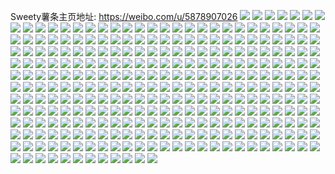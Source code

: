Sweety薯条主页地址: https://weibo.com/u/5878907026 
![](https://wx4.sinaimg.cn/mw2000/006pRih4gy1h92ckr6lyhj30u0140n69.jpg) 
![](https://wx4.sinaimg.cn/mw2000/006pRih4gy1h92cktvgz3j31900u07dx.jpg) 
![](https://wx4.sinaimg.cn/mw2000/006pRih4gy1h92cl1ifztj30u0190aka.jpg) 
![](https://wx4.sinaimg.cn/mw2000/006pRih4gy1h92ckpajm2j31900u0dqs.jpg) 
![](https://wx4.sinaimg.cn/mw2000/006pRih4gy1h92cl50bhbj30u0190aml.jpg) 
![](https://wx4.sinaimg.cn/mw2000/006pRih4gy1h92cl7q6qcj30u0191tly.jpg) 
![](https://wx4.sinaimg.cn/mw2000/006pRih4gy1h92clj0uhuj30u0190gyl.jpg) 
![](https://wx4.sinaimg.cn/mw2000/006pRih4gy1h92cldp18zj30u0190n7g.jpg) 
![](https://wx4.sinaimg.cn/mw2000/006pRih4gy1h92clb557wj31900u0tlj.jpg) 
![](https://wx4.sinaimg.cn/mw2000/006pRih4gy1h92cfz1lnaj30u03vo7sv.jpg) 
![](https://wx4.sinaimg.cn/mw2000/006pRih4gy1h92ch6xvolj30u07cq7wi.jpg) 
![](https://wx4.sinaimg.cn/mw2000/006pRih4gy1h92chd6qgrj30u059lkjl.jpg) 
![](https://wx4.sinaimg.cn/mw2000/006pRih4gy1h92chrv3wzj30u017k7fc.jpg) 
![](https://wx4.sinaimg.cn/mw2000/006pRih4gy1h92cha7jagj30u05ol7wi.jpg) 
![](https://wx4.sinaimg.cn/mw2000/006pRih4gy1h92chp21pwj30u05tunpd.jpg) 
![](https://wx4.sinaimg.cn/mw2000/006pRih4gy1h92chr5ks9j30u045w4qp.jpg) 
![](https://wx4.sinaimg.cn/mw2000/006pRih4gy1h92che9uk7j30u027vtsy.jpg) 
![](https://wx4.sinaimg.cn/mw2000/006pRih4gy1h92chi7fylj30ta7ps4qq.jpg) 
![](https://wx4.sinaimg.cn/mw2000/006pRih4gy1h924aj1j8ej30u00u07jv.jpg) 
![](https://wx4.sinaimg.cn/mw2000/006pRih4gy1h924agk6ngj30u00u0dqw.jpg) 
![](https://wx4.sinaimg.cn/mw2000/006pRih4gy1h924af6gngj30u00u04dv.jpg) 
![](https://wx4.sinaimg.cn/mw2000/006pRih4gy1h924ajw08xj30u00u0tel.jpg) 
![](https://wx4.sinaimg.cn/mw2000/006pRih4gy1h924ajfr1fj30u00u0afo.jpg) 
![](https://wx4.sinaimg.cn/mw2000/006pRih4gy1h924akaexwj30u00u079p.jpg) 
![](https://wx4.sinaimg.cn/mw2000/006pRih4gy1h924al10fuj30u0190dsj.jpg) 
![](https://wx4.sinaimg.cn/mw2000/006pRih4gy1h924akm0l6j30u00u0n3r.jpg) 
![](https://wx4.sinaimg.cn/mw2000/006pRih4gy1h924aliy4yj30u018zdq5.jpg) 
![](https://wx4.sinaimg.cn/mw2000/006pRih4gy1h8zzpx62atj31910u014e.jpg) 
![](https://wx4.sinaimg.cn/mw2000/006pRih4gy1h8zzpu85zvj30u00u0ahg.jpg) 
![](https://wx4.sinaimg.cn/mw2000/006pRih4gy1h8zzpwftyij31900u0wlt.jpg) 
![](https://wx4.sinaimg.cn/mw2000/006pRih4gy1h8zzpvaao3j31900u0k37.jpg) 
![](https://wx4.sinaimg.cn/mw2000/006pRih4gy1h8zzkau88kj30u02wukeh.jpg) 
![](https://wx4.sinaimg.cn/mw2000/006pRih4gy1h8zzk8xot8j30u059qqv5.jpg) 
![](https://wx4.sinaimg.cn/mw2000/006pRih4gy1h8zzjz7b94j30u00u0wli.jpg) 
![](https://wx4.sinaimg.cn/mw2000/006pRih4gy1h8zzk4gtd6j30u055c4qp.jpg) 
![](https://wx4.sinaimg.cn/mw2000/006pRih4gy1h8zzk21sg9j30u04g5b29.jpg) 
![](https://wx4.sinaimg.cn/mw2000/006pRih4gy1h8zzjxx2pej30u0190wop.jpg) 
![](https://wx4.sinaimg.cn/mw2000/006pRih4gy1h8zzk0dar4j30u01nwn9g.jpg) 
![](https://wx4.sinaimg.cn/mw2000/006pRih4gy1h8zzjzm4pvj30u00u0n2t.jpg) 
![](https://wx4.sinaimg.cn/mw2000/006pRih4gy1h8zoa7vaeej30u027u4bl.jpg) 
![](https://wx4.sinaimg.cn/mw2000/006pRih4gy1h8zoa8vwo7j31900u0aee.jpg) 
![](https://wx4.sinaimg.cn/mw2000/006pRih4gy1h8zoa8dc33j30u027utgc.jpg) 
![](https://wx4.sinaimg.cn/mw2000/006pRih4gy1h8zoa97o2vj30u0191dmj.jpg) 
![](https://wx4.sinaimg.cn/mw2000/006pRih4gy1h8y7j4waruj30u03voqto.jpg) 
![](https://wx4.sinaimg.cn/mw2000/006pRih4gy1h8y7jd183qj30u01nwqhu.jpg) 
![](https://wx4.sinaimg.cn/mw2000/006pRih4gy1h8y7j03c0nj30u019bn4g.jpg) 
![](https://wx4.sinaimg.cn/mw2000/006pRih4gy1h8y7ja15ttj30u02rzkib.jpg) 
![](https://wx4.sinaimg.cn/mw2000/006pRih4gy1h8y7iajmnlj30u04fthdt.jpg) 
![](https://wx4.sinaimg.cn/mw2000/006pRih4gy1h8y7iwz1cwj30u06npb2a.jpg) 
![](https://wx4.sinaimg.cn/mw2000/006pRih4gy1h8y7iyjuqaj30u01937au.jpg) 
![](https://wx4.sinaimg.cn/mw2000/006pRih4gy1h8y7j60ucgj30u014gafl.jpg) 
![](https://wx4.sinaimg.cn/mw2000/006pRih4gy1h8y7ijsotej30u05k6qv5.jpg) 
![](https://wx4.sinaimg.cn/mw2000/006pRih4gy1h8xtjamticj30u027udx8.jpg) 
![](https://wx4.sinaimg.cn/mw2000/006pRih4gy1h8xtj7jipyj30u013xds3.jpg) 
![](https://wx4.sinaimg.cn/mw2000/006pRih4gy1h8xtj8t35cj30u01917gu.jpg) 
![](https://wx4.sinaimg.cn/mw2000/006pRih4gy1h8xtj9d5omj30u0191tgo.jpg) 
![](https://wx4.sinaimg.cn/mw2000/006pRih4gy1h8xtj858ppj30u01907ay.jpg) 
![](https://wx4.sinaimg.cn/mw2000/006pRih4gy1h8xtj9un5xj31910u0afz.jpg) 
![](https://wx4.sinaimg.cn/mw2000/006pRih4gy1h8xmz71dl8j30u0140k1c.jpg) 
![](https://wx4.sinaimg.cn/mw2000/006pRih4gy1h8xmz9s7wmj31910u048a.jpg) 
![](https://wx4.sinaimg.cn/mw2000/006pRih4gy1h8xmz7itphj30u01917fd.jpg) 
![](https://wx4.sinaimg.cn/mw2000/006pRih4gy1h8xmz7x0eoj31910u07az.jpg) 
![](https://wx4.sinaimg.cn/mw2000/006pRih4gy1h8xmz6h3ppj30u0191n92.jpg) 
![](https://wx4.sinaimg.cn/mw2000/006pRih4gy1h8xmzaa474j31910u0n48.jpg) 
![](https://wx4.sinaimg.cn/mw2000/006pRih4gy1h8xmvdl68pj30u045we81.jpg) 
![](https://wx4.sinaimg.cn/mw2000/006pRih4gy1h8xmva5zftj31fp0t2n7l.jpg) 
![](https://wx4.sinaimg.cn/mw2000/006pRih4gy1h8xmvfq02bj30u02hydxv.jpg) 
![](https://wx4.sinaimg.cn/mw2000/006pRih4gy1h8xmvgbanmj30u02ipk68.jpg) 
![](https://wx4.sinaimg.cn/mw2000/006pRih4gy1h8xmv8sdczj30u03ye7wh.jpg) 
![](https://wx4.sinaimg.cn/mw2000/006pRih4gy1h8xmvboi4tj30u045wx4k.jpg) 
![](https://wx4.sinaimg.cn/mw2000/006pRih4gy1h8xmve52j6j30u00xptd5.jpg) 
![](https://wx4.sinaimg.cn/mw2000/006pRih4ly1h8l5700qlyj31sc1scx6p.jpg) 
![](https://wx4.sinaimg.cn/mw2000/006pRih4ly1h8l57cqrpxj31r61r6kjl.jpg) 
![](https://wx4.sinaimg.cn/mw2000/006pRih4ly1h8l57144sgj31sc1sc4qq.jpg) 
![](https://wx4.sinaimg.cn/mw2000/006pRih4ly1h8l572ellpj31sc1sckjl.jpg) 
![](https://wx4.sinaimg.cn/mw2000/006pRih4ly1h8l574ekybj31sc1sc7uy.jpg) 
![](https://wx4.sinaimg.cn/mw2000/006pRih4ly1h8l573imvnj31sc1sckjl.jpg) 
![](https://wx4.sinaimg.cn/mw2000/006pRih4ly1h8heka5957j30r0101gzg.jpg) 
![](https://wx4.sinaimg.cn/mw2000/006pRih4ly1h8cog23ohuj322o3407wj.jpg) 
![](https://wx4.sinaimg.cn/mw2000/006pRih4ly1h8cog4a4oij321n340x6r.jpg) 
![](https://wx4.sinaimg.cn/mw2000/006pRih4ly1h8cog5gj65j322933eb2c.jpg) 
![](https://wx4.sinaimg.cn/mw2000/006pRih4ly1h8cog318pij322o340hdv.jpg) 
![](https://wx4.sinaimg.cn/mw2000/006pRih4ly1h8bxf180bsj30uk62pnpi.jpg) 
![](https://wx4.sinaimg.cn/mw2000/006pRih4ly1h8bxegmg6ej30xc4s34qv.jpg) 
![](https://wx4.sinaimg.cn/mw2000/006pRih4ly1h8bxewygnzj30uk54l4qu.jpg) 
![](https://wx4.sinaimg.cn/mw2000/006pRih4ly1h8bxetqmopj30uk77c7wn.jpg) 
![](https://wx4.sinaimg.cn/mw2000/006pRih4ly1h8bxeicjojj30xc4s3qv6.jpg) 
![](https://wx4.sinaimg.cn/mw2000/006pRih4ly1h8bxem3z1kj31l035rqva.jpg) 
![](https://wx4.sinaimg.cn/mw2000/006pRih4ly1h8bxedal06j30uk62l1l4.jpg) 
![](https://wx4.sinaimg.cn/mw2000/006pRih4ly1h8bxf40ar3j34mo334x6v.jpg) 
![](https://wx4.sinaimg.cn/mw2000/006pRih4ly1h8bxeptu6ej30uk62mx6w.jpg) 
![](https://wx4.sinaimg.cn/mw2000/006pRih4ly1h8b0b4l8xuj322o340hdw.jpg) 
![](https://wx4.sinaimg.cn/mw2000/006pRih4ly1h8b0axxteuj32db35rkjv.jpg) 
![](https://wx4.sinaimg.cn/mw2000/006pRih4ly1h8b0b30ie4j31t12piqv7.jpg) 
![](https://wx4.sinaimg.cn/mw2000/006pRih4ly1h8b0azfgomj322o340npg.jpg) 
![](https://wx4.sinaimg.cn/mw2000/006pRih4ly1h8b0b1fm6nj31vf2t4qv7.jpg) 
![](https://wx4.sinaimg.cn/mw2000/006pRih4ly1h8b0asglgsj320n340e83.jpg) 
![](https://wx4.sinaimg.cn/mw2000/006pRih4ly1h8b0aum6z9j30xc480e85.jpg) 
![](https://wx4.sinaimg.cn/mw2000/006pRih4ly1h8b0b6wnq9j34mo3347wo.jpg) 
![](https://wx4.sinaimg.cn/mw2000/006pRih4ly1h8b0b072nsj31wj2urkjl.jpg) 
![](https://wx4.sinaimg.cn/mw2000/006pRih4ly1h7ywj4cl6gj31u22xehdv.jpg) 
![](https://wx4.sinaimg.cn/mw2000/006pRih4ly1h7ywizq7g2j31y73401l0.jpg) 
![](https://wx4.sinaimg.cn/mw2000/006pRih4ly1h7ywjbo5a5j30uk6rje8d.jpg) 
![](https://wx4.sinaimg.cn/mw2000/006pRih4ly1h7ywj1g3zyj31qs2s41kz.jpg) 
![](https://wx4.sinaimg.cn/mw2000/006pRih4ly1h7ywj2p6oij31qc2re7wj.jpg) 
![](https://wx4.sinaimg.cn/mw2000/006pRih4ly1h7ywixvucbj30xc4gzb2g.jpg) 
![](https://wx4.sinaimg.cn/mw2000/006pRih4ly1h7ywj7fdmvj31zb35se83.jpg) 
![](https://wx4.sinaimg.cn/mw2000/006pRih4ly1h7ywj66y8jj31t42vwx6r.jpg) 
![](https://wx4.sinaimg.cn/mw2000/006pRih4ly1h7ywj850caj31sa16v4qp.jpg) 
![](https://wx4.sinaimg.cn/mw2000/006pRih4ly1h7m7xu3fbmj32c02c04qr.jpg) 
![](https://wx4.sinaimg.cn/mw2000/006pRih4ly1h7m7xs7lx4j30n00yi4b7.jpg) 
![](https://wx4.sinaimg.cn/mw2000/006pRih4ly1h7m7xw6af9j32c02c04qr.jpg) 
![](https://wx4.sinaimg.cn/mw2000/006pRih4ly1h79f773j1uj32c6340npg.jpg) 
![](https://wx4.sinaimg.cn/mw2000/006pRih4ly1h79f7bmt1cj30xc45v1kz.jpg) 
![](https://wx4.sinaimg.cn/mw2000/006pRih4ly1h79f79thtrj32c63404qt.jpg) 
![](https://wx4.sinaimg.cn/mw2000/006pRih4ly1h79f7fvuj2j30xc45vx6q.jpg) 
![](https://wx4.sinaimg.cn/mw2000/006pRih4ly1h79f7iv0a7j31g6269ahr.jpg) 
![](https://wx4.sinaimg.cn/mw2000/006pRih4ly1h79f7i33onj30xc45x7wj.jpg) 
![](https://wx4.sinaimg.cn/mw2000/006pRih4ly1h79f73y993j30xc45v7wj.jpg) 
![](https://wx4.sinaimg.cn/mw2000/006pRih4ly1h79f74gibqj30n00yign9.jpg) 
![](https://wx4.sinaimg.cn/mw2000/006pRih4ly1h79f7dvklkj313l340170.jpg) 
![](https://wx4.sinaimg.cn/mw2000/006pRih4ly1h78no6031aj31y82xbx5e.jpg) 
![](https://wx4.sinaimg.cn/mw2000/006pRih4ly1h78no2vi0ej32c03407wm.jpg) 
![](https://wx4.sinaimg.cn/mw2000/006pRih4ly1h78no54eaej320t314qv8.jpg) 
![](https://wx4.sinaimg.cn/mw2000/006pRih4ly1h78no8vkuqj31w22v0b2c.jpg) 
![](https://wx4.sinaimg.cn/mw2000/006pRih4ly1h78no3lhbaj315v0rx48m.jpg) 
![](https://wx4.sinaimg.cn/mw2000/006pRih4ly1h78nnz9fhij32c0340qv9.jpg) 
![](https://wx4.sinaimg.cn/mw2000/006pRih4ly1h78nnvrqkvj31xu2wq4qq.jpg) 
![](https://wx4.sinaimg.cn/mw2000/006pRih4ly1h78no7b79ij31xu2wo7wi.jpg) 
![](https://wx4.sinaimg.cn/mw2000/006pRih4ly1h78noaarcqj330e21akjm.jpg) 
![](https://wx4.sinaimg.cn/mw2000/006pRih4ly1h78b1jr36tj31kx2dde81.jpg) 
![](https://wx4.sinaimg.cn/mw2000/006pRih4ly1h78b1hcsjzj31kx2ddqck.jpg) 
![](https://wx4.sinaimg.cn/mw2000/006pRih4ly1h78b1i0e32j31kx2dce81.jpg) 
![](https://wx4.sinaimg.cn/mw2000/006pRih4ly1h78b1iusppj31kx2dcqc0.jpg) 
![](https://wx4.sinaimg.cn/mw2000/006pRih4ly1h73nndpgh4j32c0340qr5.jpg) 
![](https://wx4.sinaimg.cn/mw2000/006pRih4ly1h73nng5jowj32at32f4ir.jpg) 
![](https://wx4.sinaimg.cn/mw2000/006pRih4ly1h73nnepvw6j323a2seqv6.jpg) 
![](https://wx4.sinaimg.cn/mw2000/006pRih4ly1h73nncd4vij32c0340x6q.jpg) 
![](https://wx4.sinaimg.cn/mw2000/006pRih4ly1h71jxizi49j32c02c01ky.jpg) 
![](https://wx4.sinaimg.cn/mw2000/006pRih4ly1h70lurg9e3j32dc35snpe.jpg) 
![](https://wx4.sinaimg.cn/mw2000/006pRih4ly1h70lupqfpfj32462tmb2a.jpg) 
![](https://wx4.sinaimg.cn/mw2000/006pRih4ly1h70lpytsidj32c0340k29.jpg) 
![](https://wx4.sinaimg.cn/mw2000/006pRih4ly1h70lpzrjdjj321s2qbjyg.jpg) 
![](https://wx4.sinaimg.cn/mw2000/006pRih4ly1h70lq0klcsj329m30u46y.jpg) 
![](https://wx4.sinaimg.cn/mw2000/006pRih4ly1h70lq1m35tj32462tke82.jpg) 
![](https://wx4.sinaimg.cn/mw2000/006pRih4ly1h70lq6xd4tj322n2rjtib.jpg) 
![](https://wx4.sinaimg.cn/mw2000/006pRih4ly1h70lq5dlabj32c034018r.jpg) 
![](https://wx4.sinaimg.cn/mw2000/006pRih4ly1h70lq45ap7j32122pen6c.jpg) 
![](https://wx4.sinaimg.cn/mw2000/006pRih4ly1h70lq34vloj31s42diu0x.jpg) 
![](https://wx4.sinaimg.cn/mw2000/006pRih4ly1h70lq2cc4aj320d2oinpd.jpg) 
![](https://wx4.sinaimg.cn/mw2000/006pRih4ly1h6y0b1khrrj32c0340b2b.jpg) 
![](https://wx4.sinaimg.cn/mw2000/006pRih4ly1h6y0ayis2fj3161340kjm.jpg) 
![](https://wx4.sinaimg.cn/mw2000/006pRih4ly1h6y0awn2caj32c0340h3j.jpg) 
![](https://wx4.sinaimg.cn/mw2000/006pRih4ly1h6y0b3p27fj32c0340u0y.jpg) 
![](https://wx4.sinaimg.cn/mw2000/006pRih4ly1h6y0b0bs8gj30xc3p57kj.jpg) 
![](https://wx4.sinaimg.cn/mw2000/006pRih4ly1h6y0b2ll3ij325u2vttpg.jpg) 
![](https://wx4.sinaimg.cn/mw2000/006pRih4ly1h6x9dgwk1fj315z1jxb29.jpg) 
![](https://wx4.sinaimg.cn/mw2000/006pRih4ly1h6x9didmczj31ij20qkh9.jpg) 
![](https://wx4.sinaimg.cn/mw2000/006pRih4ly1h6w8ftwh5yj31iy1scjy5.jpg) 
![](https://wx4.sinaimg.cn/mw2000/006pRih4ly1h6w8fnp7ppj31k02c0kjl.jpg) 
![](https://wx4.sinaimg.cn/mw2000/006pRih4ly1h6w8fsnscyj32c02c07de.jpg) 
![](https://wx4.sinaimg.cn/mw2000/006pRih4ly1h6w8fvazyzj30xc3p87c9.jpg) 
![](https://wx4.sinaimg.cn/mw2000/006pRih4ly1h6sbugoa1kj30u1142tv0.jpg) 
![](https://wx4.sinaimg.cn/mw2000/006pRih4ly1h6sbukh7hrj30t212qtic.jpg) 
![](https://wx4.sinaimg.cn/mw2000/006pRih4ly1h6sbug1hmfj30vo168n9r.jpg) 
![](https://wx4.sinaimg.cn/mw2000/006pRih4ly1h6sbuf5xqhj30uc14g159.jpg) 
![](https://wx4.sinaimg.cn/mw2000/006pRih4ly1h6sbue9adkj30tz13zqo3.jpg) 
![](https://wx4.sinaimg.cn/mw2000/006pRih4ly1h6sbujya1kj30vg15yke7.jpg) 
![](https://wx4.sinaimg.cn/mw2000/006pRih4ly1h6r09f7yg5j31400u0n4o.jpg) 
![](https://wx4.sinaimg.cn/mw2000/006pRih4ly1h6r09g1hk6j30tn13iqc9.jpg) 
![](https://wx4.sinaimg.cn/mw2000/006pRih4ly1h6r09go5tuj314z0u0gso.jpg) 
![](https://wx4.sinaimg.cn/mw2000/006pRih4ly1h6r09englbj30u018yqf9.jpg) 
![](https://wx4.sinaimg.cn/mw2000/006pRih4ly1h6r09ip9s1j30u014049v.jpg) 
![](https://wx4.sinaimg.cn/mw2000/006pRih4ly1h6r09e41utj30u018zdrm.jpg) 
![](https://wx4.sinaimg.cn/mw2000/006pRih4ly1h6r09h7pu3j30u0140aia.jpg) 
![](https://wx4.sinaimg.cn/mw2000/006pRih4ly1h6r09fm7foj31400u0k1o.jpg) 
![](https://wx4.sinaimg.cn/mw2000/006pRih4ly1h6r09hq7p8j30t9130479.jpg) 
![](https://wx4.sinaimg.cn/mw2000/006pRih4ly1h6ilh9gqduj32c02c0kjn.jpg) 
![](https://wx4.sinaimg.cn/mw2000/006pRih4ly1h6ilhbf4mdj34562rh1kx.jpg) 
![](https://wx4.sinaimg.cn/mw2000/006pRih4ly1h6ilhbsv2yj30kx0bsacn.jpg) 
![](https://wx4.sinaimg.cn/mw2000/006pRih4ly1h6ilh2dh2xj335s23unpe.jpg) 
![](https://wx4.sinaimg.cn/mw2000/006pRih4ly1h6ilh4xg6kj34mo3344qq.jpg) 
![](https://wx4.sinaimg.cn/mw2000/006pRih4ly1h6ilhfj0lkj31tp2qi1kx.jpg) 
![](https://wx4.sinaimg.cn/mw2000/006pRih4ly1h6ilh6iumij323p35j1kz.jpg) 
![](https://wx4.sinaimg.cn/mw2000/006pRih4ly1h6ilhe006wj30xc231npd.jpg) 
![](https://wx4.sinaimg.cn/mw2000/006pRih4ly1h6ilhcmgpcj323634pwty.jpg) 
![](https://wx4.sinaimg.cn/mw2000/006pRih4ly1h6h5btfw0bj30u00u0aeh.jpg) 
![](https://wx4.sinaimg.cn/mw2000/006pRih4ly1h6h5bvpv00j30u00u0q88.jpg) 
![](https://wx4.sinaimg.cn/mw2000/006pRih4ly1h6h5c1qw0mj30u00u07ba.jpg) 
![](https://wx4.sinaimg.cn/mw2000/006pRih4ly1h6h5br1bvij30u00u0tcs.jpg) 
![](https://wx4.sinaimg.cn/mw2000/006pRih4ly1h6h5bykbuij30u00u00ye.jpg) 
![](https://wx4.sinaimg.cn/mw2000/006pRih4ly1h6h5bm5vgsj30u00u0af7.jpg) 
![](https://wx4.sinaimg.cn/mw2000/006pRih4ly1h6h5cefggcj30u04l74qp.jpg) 
![](https://wx4.sinaimg.cn/mw2000/006pRih4gy1h6aql3y4r8j30u02i0n1h.jpg) 
![](https://wx4.sinaimg.cn/mw2000/006pRih4gy1h6aql16mzfj30u03c0qc2.jpg) 
![](https://wx4.sinaimg.cn/mw2000/006pRih4gy1h6aqkxqntbj30u00u0q4c.jpg) 
![](https://wx4.sinaimg.cn/mw2000/006pRih4gy1h6aql5evltj30u02i0tnw.jpg) 
![](https://wx4.sinaimg.cn/mw2000/006pRih4ly1h622tp3stnj32o02o04gg.jpg) 
![](https://wx4.sinaimg.cn/mw2000/006pRih4ly1h622tklx0mj32o02o0qin.jpg) 
![](https://wx4.sinaimg.cn/mw2000/006pRih4ly1h622tib6lsj32o02o0x6r.jpg) 
![](https://wx4.sinaimg.cn/mw2000/006pRih4ly1h622trufsnj32o02o04ez.jpg) 
![](https://wx4.sinaimg.cn/mw2000/006pRih4ly1h622tmsi44j32o02o0ncl.jpg) 
![](https://wx4.sinaimg.cn/mw2000/006pRih4ly1h622tfdphdj32o02o0u0z.jpg) 
![](https://wx4.sinaimg.cn/mw2000/006pRih4ly1h5zljbeorhj32o02o0b2e.jpg) 
![](https://wx4.sinaimg.cn/mw2000/006pRih4ly1h5zljdrgzxj32o02o01kx.jpg) 
![](https://wx4.sinaimg.cn/mw2000/006pRih4ly1h5w1q2yy35j32ds1sc1kx.jpg) 
![](https://wx4.sinaimg.cn/mw2000/006pRih4ly1h5w1q5oscnj32c033y1kz.jpg) 
![](https://wx4.sinaimg.cn/mw2000/006pRih4ly1h5w1q77kn4j31sc1sckjl.jpg) 
![](https://wx4.sinaimg.cn/mw2000/006pRih4ly1h5w1q8thlyj315o2bcnpd.jpg) 
![](https://wx4.sinaimg.cn/mw2000/006pRih4ly1h5w1qbhuc8j30xc3pd7wi.jpg) 
![](https://wx4.sinaimg.cn/mw2000/006pRih4ly1h5w1qdb49vj315o2bc4qp.jpg) 
![](https://wx4.sinaimg.cn/mw2000/006pRih4ly1h5w1qdqeboj30n00n079f.jpg) 
![](https://wx4.sinaimg.cn/mw2000/006pRih4ly1h5w1qgrwcij32ik3cj1kz.jpg) 
![](https://wx4.sinaimg.cn/mw2000/006pRih4ly1h5hwjw8ehmj31qy1qyqv5.jpg) 
![](https://wx4.sinaimg.cn/mw2000/006pRih4ly1h5hwjuo81ej31sc1scnpd.jpg) 
![](https://wx4.sinaimg.cn/mw2000/006pRih4ly1h5hwihd9a8j319j1wahdt.jpg) 
![](https://wx4.sinaimg.cn/mw2000/006pRih4ly1h5hwik00s6j334w238u10.jpg) 
![](https://wx4.sinaimg.cn/mw2000/006pRih4ly1h5hwilkvxtj31v52srqv6.jpg) 
![](https://wx4.sinaimg.cn/mw2000/006pRih4ly1h5hwimz967j334w238npg.jpg) 
![](https://wx4.sinaimg.cn/mw2000/006pRih4ly1h5hwigmjpqj334w238npg.jpg) 
![](https://wx4.sinaimg.cn/mw2000/006pRih4gy1h55qk4zn61j31400u0gya.jpg) 
![](https://wx4.sinaimg.cn/mw2000/006pRih4gy1h55qkb9tyaj318n0u0wri.jpg) 
![](https://wx4.sinaimg.cn/mw2000/006pRih4gy1h55qkfez74j31910u0amo.jpg) 
![](https://wx4.sinaimg.cn/mw2000/006pRih4gy1h55qkleag6j30u014012p.jpg) 
![](https://wx4.sinaimg.cn/mw2000/006pRih4gy1h55qky13vyj31910u0wpd.jpg) 
![](https://wx4.sinaimg.cn/mw2000/006pRih4ly1h55cdffe8kj30u00u0jys.jpg) 
![](https://wx4.sinaimg.cn/mw2000/006pRih4ly1h55cdglk81j30u0140wny.jpg) 
![](https://wx4.sinaimg.cn/mw2000/006pRih4ly1h55cdeywhxj31400u07en.jpg) 
![](https://wx4.sinaimg.cn/mw2000/006pRih4ly1h55cdh87zoj30u0140qdm.jpg) 
![](https://wx4.sinaimg.cn/mw2000/006pRih4ly1h4n3lme603j323u35shdv.jpg) 
![](https://wx4.sinaimg.cn/mw2000/006pRih4ly1h4n3lkfdobj335s23u4qr.jpg) 
![](https://wx4.sinaimg.cn/mw2000/006pRih4ly1h4n3lfa54tj30uk3t2e81.jpg) 
![](https://wx4.sinaimg.cn/mw2000/006pRih4ly1h4n3lgeohmj30v135tb29.jpg) 
![](https://wx4.sinaimg.cn/mw2000/006pRih4ly1h4n3lrssp2j323v35snpe.jpg) 
![](https://wx4.sinaimg.cn/mw2000/006pRih4ly1h4n3ldtrclj30uk67vhdu.jpg) 
![](https://wx4.sinaimg.cn/mw2000/006pRih4ly1h4n3loch3nj323v35su0y.jpg) 
![](https://wx4.sinaimg.cn/mw2000/006pRih4ly1h4n3lcad2xj30uk3nz4qp.jpg) 
![](https://wx4.sinaimg.cn/mw2000/006pRih4ly1h4n3lq31pvj323v2vukjm.jpg) 
![](https://wx4.sinaimg.cn/mw2000/006pRih4ly1h4lidl2hpdj30sf35qe48.jpg) 
![](https://wx4.sinaimg.cn/mw2000/006pRih4ly1h4lidp6djcj31sc2ds7wi.jpg) 
![](https://wx4.sinaimg.cn/mw2000/006pRih4ly1h4lidmtjbuj30sf35qe70.jpg) 
![](https://wx4.sinaimg.cn/mw2000/006pRih4ly1h4lidm0zetj30uk3jeb29.jpg) 
![](https://wx4.sinaimg.cn/mw2000/006pRih4ly1h4lidug5nnj319e0u0qkc.jpg) 
![](https://wx4.sinaimg.cn/mw2000/006pRih4ly1h4lidtsbgjj31uz2tfkjl.jpg) 
![](https://wx4.sinaimg.cn/mw2000/006pRih4ly1h4lidqup7ij32c0340hdv.jpg) 
![](https://wx4.sinaimg.cn/mw2000/006pRih4ly1h4lidnxzhqj32ds1sc4qq.jpg) 
![](https://wx4.sinaimg.cn/mw2000/006pRih4ly1h4lidsahgzj31l42e71ky.jpg) 
![](https://wx4.sinaimg.cn/mw2000/006pRih4ly1h4fkv741waj31g626akjl.jpg) 
![](https://wx4.sinaimg.cn/mw2000/006pRih4ly1h4fkv5ta3mj335r23t4qq.jpg) 
![](https://wx4.sinaimg.cn/mw2000/006pRih4ly1h4fkv949n1j323u35s1ky.jpg) 
![](https://wx4.sinaimg.cn/mw2000/006pRih4ly1h4fkuxgsvzj335s23unpg.jpg) 
![](https://wx4.sinaimg.cn/mw2000/006pRih4ly1h4fkvcfyisj335s23ub2c.jpg) 
![](https://wx4.sinaimg.cn/mw2000/006pRih4ly1h4fkv3vo74j335s23uu0y.jpg) 
![](https://wx4.sinaimg.cn/mw2000/006pRih4ly1h4fkj5izgfj30uk77w1kz.jpg) 
![](https://wx4.sinaimg.cn/mw2000/006pRih4ly1h4fkj7gbo2j30uk53fnpd.jpg) 
![](https://wx4.sinaimg.cn/mw2000/006pRih4ly1h4fkj9wbp0j30uk634u0y.jpg) 
![](https://wx4.sinaimg.cn/mw2000/006pRih4ly1h4fkjcx8lxj30uk8muhdv.jpg) 
![](https://wx4.sinaimg.cn/mw2000/006pRih4ly1h4fkjjfkg0j30uk6iehdu.jpg) 
![](https://wx4.sinaimg.cn/mw2000/006pRih4ly1h4fkjs7s7pj30uka1qu0z.jpg) 
![](https://wx4.sinaimg.cn/mw2000/006pRih4ly1h4fkk01pwaj30uk77w1kz.jpg) 
![](https://wx4.sinaimg.cn/mw2000/006pRih4ly1h4fkkbiipuj30uk634b2a.jpg) 
![](https://wx4.sinaimg.cn/mw2000/006pRih4ly1h4fkk6clr8j30uk6smu0y.jpg) 
![](https://wx4.sinaimg.cn/mw2000/006pRih4gy1h4bojairdlj30u0140gr8.jpg) 
![](https://wx4.sinaimg.cn/mw2000/006pRih4gy1h4bojckgrpj30u0140n34.jpg) 
![](https://wx4.sinaimg.cn/mw2000/006pRih4gy1h4bojehtg7j30u014042w.jpg) 
![](https://wx4.sinaimg.cn/mw2000/006pRih4gy1h4bojgvhsmj30u0140n2q.jpg) 
![](https://wx4.sinaimg.cn/mw2000/006pRih4gy1h4bojp2bt5j30rs7pshb3.jpg) 
![](https://wx4.sinaimg.cn/mw2000/006pRih4gy1h4bojt9f2zj30u01407as.jpg) 
![](https://wx4.sinaimg.cn/mw2000/006pRih4gy1h4bojtz2q3j30u01400y5.jpg) 
![](https://wx4.sinaimg.cn/mw2000/006pRih4gy1h4bojvkh7ej30u05k31kx.jpg) 
![](https://wx4.sinaimg.cn/mw2000/006pRih4gy1h4bojwipygj30u014079c.jpg) 
![](https://wx4.sinaimg.cn/mw2000/006pRih4gy1h4bbqu1r1xj30u00u043n.jpg) 
![](https://wx4.sinaimg.cn/mw2000/006pRih4gy1h43in0wx9dj30u013oafc.jpg) 
![](https://wx4.sinaimg.cn/mw2000/006pRih4gy1h43in1pif6j30u00yyjw5.jpg) 
![](https://wx4.sinaimg.cn/mw2000/006pRih4gy1h43bsx7tgdj31400u0jvr.jpg) 
![](https://wx4.sinaimg.cn/mw2000/006pRih4gy1h43bsz4jitj30u0140grt.jpg) 
![](https://wx4.sinaimg.cn/mw2000/006pRih4gy1h43bsw3b94j30u01400x7.jpg) 
![](https://wx4.sinaimg.cn/mw2000/006pRih4gy1h43bsxz3kcj30u0140n0p.jpg) 
![](https://wx4.sinaimg.cn/mw2000/006pRih4ly1h3usn40ldrj323v35s1ky.jpg) 
![](https://wx4.sinaimg.cn/mw2000/006pRih4ly1h3usn61t37j323v35s4qq.jpg) 
![](https://wx4.sinaimg.cn/mw2000/006pRih4ly1h3usn7skrwj323v35s7wi.jpg) 
![](https://wx4.sinaimg.cn/mw2000/006pRih4ly1h3usn9e8esj323v35sx6p.jpg) 
![](https://wx4.sinaimg.cn/mw2000/006pRih4gy1h3ur64ulk8j30u01900xg.jpg) 
![](https://wx4.sinaimg.cn/mw2000/006pRih4gy1h3ur67fej2j31900u0430.jpg) 
![](https://wx4.sinaimg.cn/mw2000/006pRih4gy1h3ur67zok9j30u018wn0z.jpg) 
![](https://wx4.sinaimg.cn/mw2000/006pRih4gy1h3ms95b9svj30u0140n4p.jpg) 
![](https://wx4.sinaimg.cn/mw2000/006pRih4gy1h3ms95w9e8j30u014045a.jpg) 
![](https://wx4.sinaimg.cn/mw2000/006pRih4gy1h3ms96s5xhj30u0140wjw.jpg) 
![](https://wx4.sinaimg.cn/mw2000/006pRih4gy1h3ms97j3noj30u0140n3z.jpg) 
![](https://wx4.sinaimg.cn/mw2000/006pRih4ly1h3kiyavuzcj32c03407wi.jpg) 
![](https://wx4.sinaimg.cn/mw2000/006pRih4ly1h3kiybul6nj31ou1outse.jpg) 
![](https://wx4.sinaimg.cn/mw2000/006pRih4ly1h3kiycwhe5j31w01w01kx.jpg) 
![](https://wx4.sinaimg.cn/mw2000/006pRih4ly1h3kiyeg2i0j32c0340kjl.jpg) 
![](https://wx4.sinaimg.cn/mw2000/006pRih4ly1h3bkh6i9n4j324i1jjkjl.jpg) 
